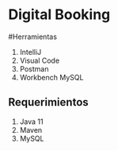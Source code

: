 # Digital Booking

#Herramientas
1) IntelliJ
2) Visual Code
3) Postman
4) Workbench MySQL

## Requerimientos
1) Java 11
2) Maven
3) MySQL
